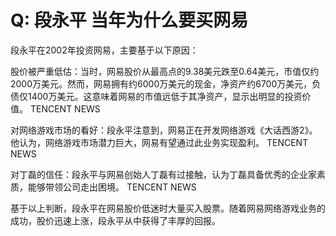 # Q: 段永平 当年为什么要买网易 

段永平在2002年投资网易，主要基于以下原因：

股价被严重低估：当时，网易股价从最高点的9.38美元跌至0.64美元，市值仅约2000万美元。然而，网易拥有约6000万美元的现金，净资产约6700万美元，负债仅1400万美元。这意味着网易的市值远低于其净资产，显示出明显的投资价值。 
TENCENT NEWS

对网络游戏市场的看好：段永平注意到，网易正在开发网络游戏《大话西游2》。他认为，网络游戏市场潜力巨大，网易有望通过此业务实现盈利。 
TENCENT NEWS

对丁磊的信任：段永平与网易创始人丁磊有过接触，认为丁磊具备优秀的企业家素质，能够带领公司走出困境。 
TENCENT NEWS

基于以上判断，段永平在网易股价低迷时大量买入股票。随着网易网络游戏业务的成功，股价迅速上涨，段永平从中获得了丰厚的回报。